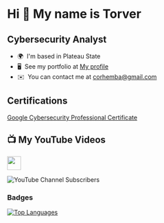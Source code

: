 Hi 👋 My name is Torver
===============================

Cybersecurity Analyst
----------------------



* 🌍  I'm based in Plateau State
* 🖥️  See my portfolio at [My profile](http://www.linkedin.com/in/torver-orhemba-b63844270)
* ✉️  You can contact me at [corhemba@gmail.com](mailto:corhemba@gmail.com)



### <h2> Certifications


[Google Cybersecurity Professional Certificate](https://coursera.org/share/1de34059b942dadf7fd71dedd9af1085)


<h2>📺 My YouTube Videos</h2>

<p align="left"> <a href="https://www.github.com/TorverOrhemba" target="_blank" rel="noreferrer"> <picture> <source media="(prefers-color-scheme: dark)" srcset="https://raw.githubusercontent.com/danielcranney/readme-generator/main/public/icons/socials/github-dark.svg" /> <source media="(prefers-color-scheme: light)" srcset="https://raw.githubusercontent.com/danielcranney/readme-generator/main/public/icons/socials/github.svg" /> <img src="https://raw.githubusercontent.com/danielcranney/readme-generator/main/public/icons/socials/github.svg" width="32" height="32" /> </picture> </a></p>

![YouTube Channel Subscribers](https://img.shields.io/youtube/channel/subscribers/UCMuKPh44pjUc7wm5UV7uatA?style=for-the-badge&logo=youtube&logoColor=red&label=youtube&labelColor=green&color=peach)


### Badges

<a href="https://github.com/TorverOrhemba" align="left"><img src="https://github-readme-stats.vercel.app/api/top-langs/?username=TorverOrhemba&langs_count=10&title_color=0891b2&text_color=ffffff&icon_color=0891b2&bg_color=1c1917&hide_border=true&locale=en&custom_title=Top%20%Languages" alt="Top Languages" /></a>
